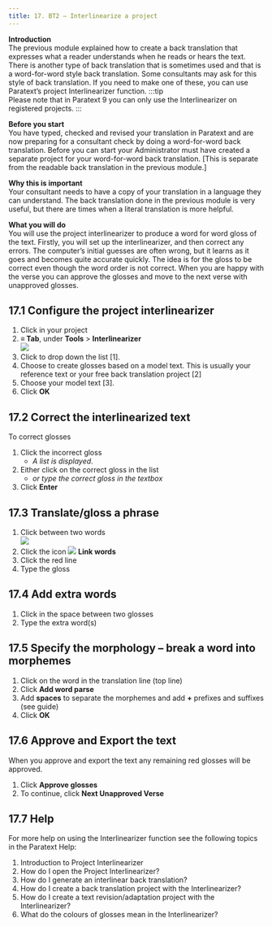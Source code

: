 ```yaml
---
title: 17. BT2 – Interlinearize a project
---
```


**Introduction**  
The previous module explained how to create a back translation that expresses what a reader understands when he reads or hears the text. There is another type of back translation that is sometimes used and that is a word-for-word style back translation. Some consultants may ask for this style of back translation. If you need to make one of these, you can use Paratext’s project Interlinearizer function. :::tip  
Please note that in Paratext 9 you can only use the Interlinearizer on registered projects.
:::

**Before you start**  
You have typed, checked and revised your translation in Paratext and are now preparing for a consultant check by doing a word-for-word back translation. Before you can start your Administrator must have created a separate project for your word-for-word back translation. [This is separate from the readable back translation in the previous module.]

**Why this is important**  
Your consultant needs to have a copy of your translation in a language they can understand. The back translation done in the previous module is very useful, but there are times when a literal translation is more helpful.

**What you will do**  
You will use the project interlinearizer to produce a word for word gloss of the text. Firstly, you will set up the interlinearizer, and then correct any errors. The computer’s initial guesses are often wrong, but it learns as it goes and becomes quite accurate quickly. The idea is for the gloss to be correct even though the word order is not correct. When you are happy with the verse you can approve the glosses and move to the next verse with unapproved glosses.

## 17.1 Configure the project interlinearizer
1.  Click in your project
1.  **≡ Tab**, under **Tools** \> **Interlinearizer**  
   ![](../media/0cdbacaf0e304e0ef379020f2dcaba2f.png)
1.  Click to drop down the list [1].
1.  Choose to create glosses based on a model text. This is usually your reference text or your free back translation project [2]
1.  Choose your model text [3].
1.  Click **OK**

## 17.2 Correct the interlinearized text
To correct glosses

1.  Click the incorrect gloss
    -  *A list is displayed*.
1.  Either click on the correct gloss in the list
    -  *or type the correct gloss in the textbox*
1.  Click **Enter**

## 17.3 Translate/gloss a phrase
1.  Click between two words  
   ![](../media/c7cf4653e0b4137dd58f81dcc3f0597e.png)
1.  Click the icon ![](../media/6ccaf79317765c5710750461a4b36f2d.png) **Link words**
1.  Click the red line
1.  Type the gloss



## 17.4 Add extra words
1.  Click in the space between two glosses
1.  Type the extra word(s)

## 17.5 Specify the morphology – break a word into morphemes
1.  Click on the word in the translation line (top line)
1.  Click **Add word parse**
1.  Add **spaces** to separate the morphemes and add **+** prefixes and suffixes (see guide)
1.  Click **OK**

## 17.6 Approve and Export the text
When you approve and export the text any remaining red glosses will be approved.

1.  Click **Approve glosses**
1.  To continue, click **Next Unapproved Verse**

## 17.7 Help
For more help on using the Interlinearizer function see the following topics in the Paratext Help:

1.  Introduction to Project Interlinearizer
1.  How do I open the Project Interlinearizer?
1.  How do I generate an interlinear back translation?
1.  How do I create a back translation project with the Interlinearizer?
1.  How do I create a text revision/adaptation project with the Interlinearizer?
1.  What do the colours of glosses mean in the Interlinearizer?
